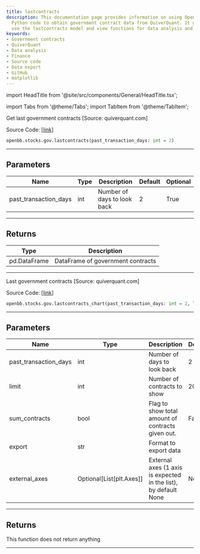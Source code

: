 ```yaml
---
title: lastcontracts
description: This documentation page provides information on using OpenBBTerminal's
  Python code to obtain government contract data from QuiverQuant. It guides how to
  use the lastcontracts model and view functions for data analysis and export.
keywords:
- Government contracts
- QuiverQuant
- Data analysis
- Finance
- Source code
- Data export
- GitHub
- matplotlib
---
```


import HeadTitle from '@site/src/components/General/HeadTitle.tsx';

<HeadTitle title="stocks.gov.lastcontracts - Reference | OpenBB SDK Docs" />

import Tabs from '@theme/Tabs';
import TabItem from '@theme/TabItem';

<Tabs>
<TabItem value="model" label="Model" default>

Get last government contracts [Source: quiverquant.com]

Source Code: [[link](https://github.com/OpenBB-finance/OpenBBTerminal/tree/main/openbb_terminal/stocks/government/quiverquant_model.py#L377)]

```python
openbb.stocks.gov.lastcontracts(past_transaction_days: int = 2)
```

---

## Parameters

| Name | Type | Description | Default | Optional |
| ---- | ---- | ----------- | ------- | -------- |
| past_transaction_days | int | Number of days to look back | 2 | True |


---

## Returns

| Type | Description |
| ---- | ----------- |
| pd.DataFrame | DataFrame of government contracts |
---

</TabItem>
<TabItem value="view" label="Chart">

Last government contracts [Source: quiverquant.com]

Source Code: [[link](https://github.com/OpenBB-finance/OpenBBTerminal/tree/main/openbb_terminal/stocks/government/quiverquant_view.py#L225)]

```python
openbb.stocks.gov.lastcontracts_chart(past_transaction_days: int = 2, limit: int = 20, sum_contracts: bool = False, export: str = "", external_axes: Optional[List[matplotlib.axes._axes.Axes]] = None)
```

---

## Parameters

| Name | Type | Description | Default | Optional |
| ---- | ---- | ----------- | ------- | -------- |
| past_transaction_days | int | Number of days to look back | 2 | True |
| limit | int | Number of contracts to show | 20 | True |
| sum_contracts | bool | Flag to show total amount of contracts given out. | False | True |
| export | str | Format to export data |  | True |
| external_axes | Optional[List[plt.Axes]] | External axes (1 axis is expected in the list), by default None | None | True |


---

## Returns

This function does not return anything

---

</TabItem>
</Tabs>
